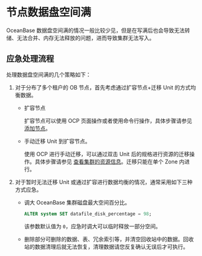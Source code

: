 节点数据盘空间满
=============================

OceanBase 数据盘空间满的情况一般比较少见，但是在写满后也会导致无法转储、无法合并、内存无法释放的问题，进而导致集群无法写入。

应急处理流程
---------------------------

处理数据盘空间满的几个策略如下：

1. 对于分布了多个租户的 OB 节点，首先考虑通过扩容节点+迁移 Unit 的方式均衡数据。

   * 扩容节点

     扩容节点可以使用 OCP 页面操作或者使用命令行操作，具体步骤请参见 [添加节点](../../../../200.basic-database-management/100.manage-clusters/500.manage-observer/100.add-observer.md)。

   * 手动迁移 Unit 到扩容节点。

     使用 OCP 进行手动迁移，可以通过双击 Unit 后的规格进行资源的迁移操作。具体步骤请参见 [查看集群的资源信息](../../../../200.basic-database-management/100.manage-clusters/1000.view-the-resource-information-of-a-cluster.md)。迁移只能在单个 Zone 内进行。

2. 对于暂时无法迁移 Unit 或通过扩容进行数据均衡的情况，通常采用如下三种方式应急。

   * 调大 OceanBase 集群磁盘最大空间百分比。

     ```sql
     ALTER system SET datafile_disk_percentage = 98;
     ```

     该参数默认值为 `0`，应急时调大可以临时释放一部分空间。

   * 删除部分可删除的数据、表、冗余索引等，并清空回收站中的数据。回收站的数据清理后就无法恢复，清理数据请您反复确认无误后才可执行。
